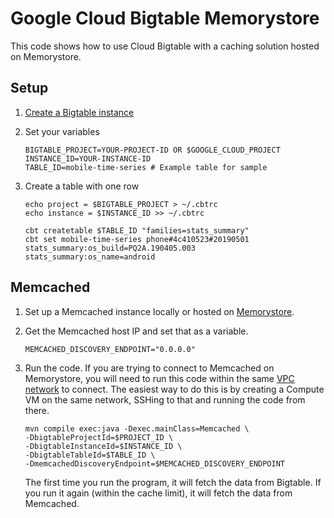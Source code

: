 # Google Cloud Bigtable Memorystore

This code shows how to use Cloud Bigtable with a caching solution hosted on Memorystore.


## Setup

1. [Create a Bigtable instance](https://cloud.google.com/bigtable/docs/creating-instance)

1. Set your variables
    ```
    BIGTABLE_PROJECT=YOUR-PROJECT-ID OR $GOOGLE_CLOUD_PROJECT
    INSTANCE_ID=YOUR-INSTANCE-ID
    TABLE_ID=mobile-time-series # Example table for sample  
    ```

1. Create a table with one row

    ```
    echo project = $BIGTABLE_PROJECT > ~/.cbtrc
    echo instance = $INSTANCE_ID >> ~/.cbtrc
    
    cbt createtable $TABLE_ID "families=stats_summary" 
    cbt set mobile-time-series phone#4c410523#20190501 stats_summary:os_build=PQ2A.190405.003 stats_summary:os_name=android
    ```

## Memcached

1. Set up a Memcached instance locally or hosted on [Memorystore](https://cloud.google.com/memorystore/docs/memcached/memcached-overview).

1. Get the Memcached host IP and set that as a variable.

    ```
    MEMCACHED_DISCOVERY_ENDPOINT="0.0.0.0"
    ```

1. Run the code. If you are trying to connect to Memcached on Memorystore, you will
need to run this code within the same [VPC network](https://cloud.google.com/vpc/docs/vpc)
to connect. The easiest way to do this is by creating a Compute VM on the same network,
SSHing to that and running the code from there.

    ```
    mvn compile exec:java -Dexec.mainClass=Memcached \
    -DbigtableProjectId=$PROJECT_ID \
    -DbigtableInstanceId=$INSTANCE_ID \
    -DbigtableTableId=$TABLE_ID \
    -DmemcachedDiscoveryEndpoint=$MEMCACHED_DISCOVERY_ENDPOINT
    ```

    The first time you run the program, it will fetch the data from Bigtable.
    If you run it again (within the cache limit), it will fetch the data from Memcached. 